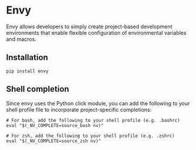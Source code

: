 # Envy

Envy allows developers to simply create project-based development environments that enable flexible
configuration of environmental variables and macros.

## Installation

```
pip install envy
```

## Shell completion

Since envy uses the Python click module, you can add the following to your shell profile file to
incorporate project-specific completions:

```shell
# For bash, add the following to your shell profile (e.g. .bashrc)
eval "$(_NV_COMPLETE=source_bash nv)"

# For zsh, add the following to your shell profile (e.g. .zshrc)
eval "$(_NV_COMPLETE=source_zsh nv)"
```
